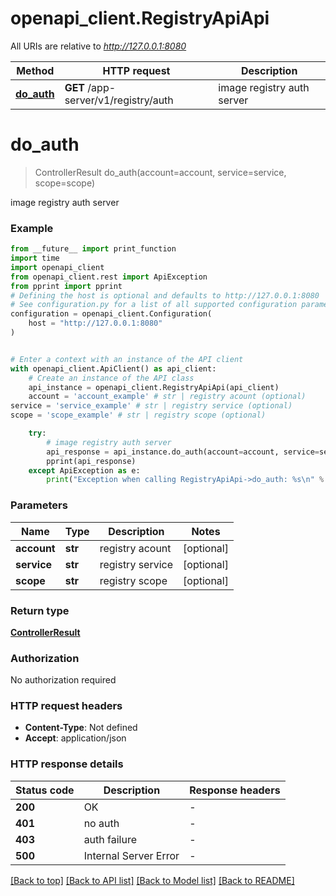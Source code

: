# openapi_client.RegistryApiApi

All URIs are relative to *http://127.0.0.1:8080*

Method | HTTP request | Description
------------- | ------------- | -------------
[**do_auth**](RegistryApiApi.md#do_auth) | **GET** /app-server/v1/registry/auth | image registry auth server


# **do_auth**
> ControllerResult do_auth(account=account, service=service, scope=scope)

image registry auth server

### Example

```python
from __future__ import print_function
import time
import openapi_client
from openapi_client.rest import ApiException
from pprint import pprint
# Defining the host is optional and defaults to http://127.0.0.1:8080
# See configuration.py for a list of all supported configuration parameters.
configuration = openapi_client.Configuration(
    host = "http://127.0.0.1:8080"
)


# Enter a context with an instance of the API client
with openapi_client.ApiClient() as api_client:
    # Create an instance of the API class
    api_instance = openapi_client.RegistryApiApi(api_client)
    account = 'account_example' # str | registry acount (optional)
service = 'service_example' # str | registry service (optional)
scope = 'scope_example' # str | registry scope (optional)

    try:
        # image registry auth server
        api_response = api_instance.do_auth(account=account, service=service, scope=scope)
        pprint(api_response)
    except ApiException as e:
        print("Exception when calling RegistryApiApi->do_auth: %s\n" % e)
```

### Parameters

Name | Type | Description  | Notes
------------- | ------------- | ------------- | -------------
 **account** | **str**| registry acount | [optional] 
 **service** | **str**| registry service | [optional] 
 **scope** | **str**| registry scope | [optional] 

### Return type

[**ControllerResult**](ControllerResult.md)

### Authorization

No authorization required

### HTTP request headers

 - **Content-Type**: Not defined
 - **Accept**: application/json

### HTTP response details
| Status code | Description | Response headers |
|-------------|-------------|------------------|
**200** | OK |  -  |
**401** | no auth |  -  |
**403** | auth failure |  -  |
**500** | Internal Server Error |  -  |

[[Back to top]](#) [[Back to API list]](../README.md#documentation-for-api-endpoints) [[Back to Model list]](../README.md#documentation-for-models) [[Back to README]](../README.md)

